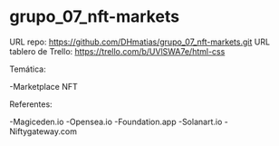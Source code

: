 # grupo_07_nft-markets

URL repo: https://github.com/DHmatias/grupo_07_nft-markets.git
URL tablero de Trello: https://trello.com/b/UVlSWA7e/html-css

Temática: 

-Marketplace NFT

Referentes:

-Magiceden.io
-Opensea.io
-Foundation.app
-Solanart.io
-Niftygateway.com
